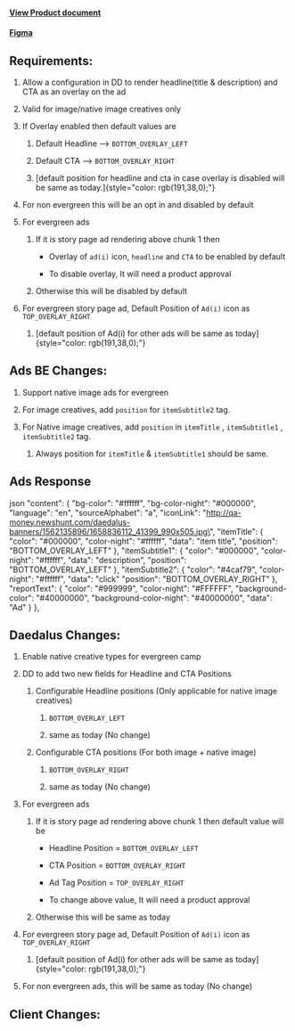 #### [View Product document](https://evp.atlassian.net/l/cp/2ucfECVh)

#### [Figma](https://www.figma.com/file/hdwp9MwoN1Nvb4ipYzR2tA/Ads-Master-File?node-id=1725%3A24474)

## Requirements:

1.  Allow a configuration in DD to render headline(title & description)
    and CTA as an overlay on the ad

2.  Valid for image/native image creatives only

3.  If Overlay enabled then default values are

    1.  Default Headline \--\> `BOTTOM_OVERLAY_LEFT`

    2.  Default CTA \--\> `BOTTOM_OVERLAY_RIGHT`

    3.  [default position for headline and cta in case overlay is
        disabled will be same as today.]{style="color: rgb(191,38,0);"}

4.  For non evergreen this will be an opt in and disabled by default

5.  For evergreen ads

    1.  If it is story page ad rendering above chunk 1 then

        - Overlay of `ad(i)` icon, `headline` and `CTA` to be enabled by
          default

        - To disable overlay, It will need a product approval

    2.  Otherwise this will be disabled by default

6.  For evergreen story page ad, Default Position of `Ad(i)` icon as
    `TOP_OVERLAY_RIGHT`

    1.  [default position of Ad(i) for other ads will be same as
        today]{style="color: rgb(191,38,0);"}

## Ads BE Changes:

1.  Support native image ads for evergreen

2.  For image creatives, add `position` for `itemSubtitle2` tag.

3.  For Native image creatives, add `position` in `itemTitle` ,
    `itemSubtitle1` , `itemSubtitle2` tag.

    1.  Always position for `itemTitle` & `itemSubtitle1` should be
        same.

## Ads Response

json \"content\": { \"bg-color\": \"#ffffff\", \"bg-color-night\":
\"#000000\", \"language\": \"en\", \"sourceAlphabet\": \"a\",
\"iconLink\":
\"http://qa-money.newshunt.com/daedalus-banners/1562135896/1658836112_41399_990x505.jpg\",
\"itemTitle\": { \"color\": \"#000000\", \"color-night\": \"#ffffff\",
\"data\": \"item title\", \"position\": \"BOTTOM_OVERLAY_LEFT\" },
\"itemSubtitle1\": { \"color\": \"#000000\", \"color-night\":
\"#ffffff\", \"data\": \"description\", \"position\":
\"BOTTOM_OVERLAY_LEFT\" }, \"itemSubtitle2\": { \"color\": \"#4caf79\",
\"color-night\": \"#ffffff\", \"data\": \"click\" \"position\":
\"BOTTOM_OVERLAY_RIGHT\" }, \"reportText\": { \"color\": \"#999999\",
\"color-night\": \"#FFFFFF\", \"background-color\": \"#40000000\",
\"background-color-night\": \"#40000000\", \"data\": \"Ad\" } },

## Daedalus Changes:

1.  Enable native creative types for evergreen camp

2.  DD to add two new fields for Headline and CTA Positions

    1.  Configurable Headline positions (Only applicable for native
        image creatives)

        1.  `BOTTOM_OVERLAY_LEFT`

        2.  same as today (No change)

    2.  Configurable CTA positions (For both image + native image)

        1.  `BOTTOM_OVERLAY_RIGHT`

        2.  same as today (No change)

3.  For evergreen ads

    1.  If it is story page ad rendering above chunk 1 then default
        value will be

        - Headline Position = `BOTTOM_OVERLAY_LEFT`

        - CTA Position = `BOTTOM_OVERLAY_RIGHT`

        - Ad Tag Position = `TOP_OVERLAY_RIGHT`

        - To change above value, It will need a product approval

    2.  Otherwise this will be same as today

4.  For evergreen story page ad, Default Position of `Ad(i)` icon as
    `TOP_OVERLAY_RIGHT`

    1.  [default position of Ad(i) for other ads will be same as
        today]{style="color: rgb(191,38,0);"}

5.  For non evergreen ads, this will be same as today (No change)

## Client Changes:
